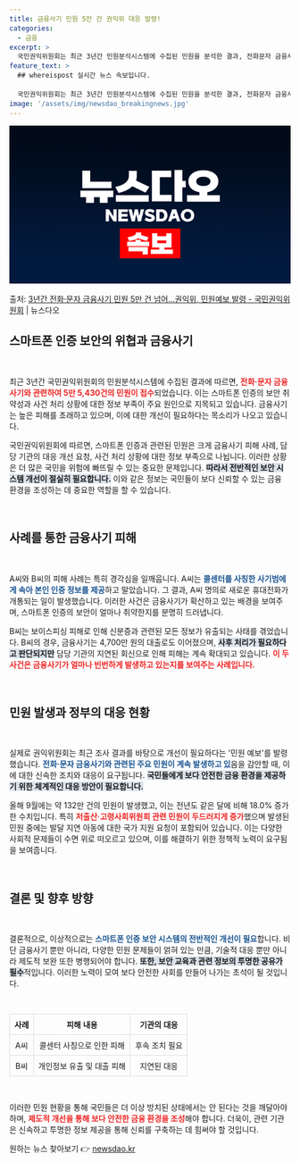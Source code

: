 ```yaml
---
title: 금융사기 민원 5만 건 권익위 대응 발령!
categories:
  - 금융
excerpt: >
  국민권익위원회는 최근 3년간 민원분석시스템에 수집된 민원을 분석한 결과, 전화문자 금융사기 관련 민원이 5만…
feature_text: >
  ## whereispost 실시간 뉴스 속보입니다.

  국민권익위원회는 최근 3년간 민원분석시스템에 수집된 민원을 분석한 결과, 전화문자 금융사기 관련 민원이 5만…
image: '/assets/img/newsdao_breakingnews.jpg'
---
```


![뉴스다오 속보](/assets/img/newsdao_breakingnews.jpg)

<p>출처: <a href="https://newsdao.kr/2296" rel="dofollow">3년간 전화·문자 금융사기 민원 5만 건 넘어…권익위, 민원예보 발령   - 국민권익위원회</a> | 뉴스다오</p>

<h2 data-ke-size="size26">스마트폰 인증 보안의 위협과 금융사기</h2>

<p data-ke-size="size16">&nbsp;</p>

최근 3년간 국민권익위원회의 민원분석시스템에 수집된 결과에 따르면, <b><span style="color: #ee2323;">전화·문자 금융사기와 관련하여 5만 5,430건의 민원이 접수</span></b>되었습니다. 이는 스마트폰 인증의 보안 취약성과 사건 처리 상황에 대한 정보 부족이 주요 원인으로 지목되고 있습니다. 금융사기는 높은 피해를 초래하고 있으며, 이에 대한 개선이 필요하다는 목소리가 나오고 있습니다. 

국민권익위원회에 따르면, 스마트폰 인증과 관련된 민원은 크게 금융사기 피해 사례, 담당 기관의 대응 개선 요청, 사건 처리 상황에 대한 정보 부족으로 나뉩니다. 이러한 상황은 더 많은 국민을 위험에 빠뜨릴 수 있는 중요한 문제입니다. <b><span style="background-color: #21538527;">따라서 전반적인 보안 시스템 개선이 절실히 필요합니다.</span></b> 이와 같은 정보는 국민들이 보다 신뢰할 수 있는 금융 환경을 조성하는 데 중요한 역할을 할 수 있습니다. 

<p data-ke-size="size16">&nbsp;</p>

<h2 data-ke-size="size26">사례를 통한 금융사기 피해</h2>

<p data-ke-size="size16">&nbsp;</p>

A씨와 B씨의 피해 사례는 특히 경각심을 일깨웁니다. A씨는 <b><span style="color: #1a5490;">콜센터를 사칭한 사기범에게 속아 본인 인증 정보를 제공</span></b>하고 말았습니다. 그 결과, A씨 명의로 새로운 휴대전화가 개통되는 일이 발생했습니다. 이러한 사건은 금융사기가 확산하고 있는 배경을 보여주며, 스마트폰 인증의 보안이 얼마나 취약한지를 분명히 드러냅니다. 

B씨는 보이스피싱 피해로 인해 신분증과 관련된 모든 정보가 유출되는 사태를 겪었습니다. B씨의 경우, 금융사기는 4,700만 원의 대출로도 이어졌으며, <b><span style="background-color: #21538527;">사후 처리가 필요하다고 판단되지만</span></b> 담당 기관의 지연된 회신으로 인해 피해는 계속 확대되고 있습니다. <b><span style="color: #ee2323;">이 두 사건은 금융사기가 얼마나 빈번하게 발생하고 있는지를 보여주는 사례입니다.</span></b>

<p data-ke-size="size16">&nbsp;</p>

<h2 data-ke-size="size26">민원 발생과 정부의 대응 현황</h2>

<p data-ke-size="size16">&nbsp;</p>

실제로 권익위원회는 최근 조사 결과를 바탕으로 개선이 필요하다는 '민원 예보'를 발령했습니다. <b><span style="color: #1a5490;">전화·문자 금융사기와 관련된 주요 민원이 계속 발생하고 있</span></b>음을 감안할 때, 이에 대한 신속한 조치와 대응이 요구됩니다. <b><span style="background-color: #21538527;">국민들에게 보다 안전한 금융 환경을 제공하기 위한 체계적인 대응 방안이 필요합니다.</span></b>

올해 9월에는 약 132만 건의 민원이 발생했고, 이는 전년도 같은 달에 비해 18.0% 증가한 수치입니다. 특히 <b><span style="color: #ee2323;">저출산·고령사회위원회 관련 민원이 두드러지게 증가</span></b>했으며 발생된 민원 중에는 발달 지연 아동에 대한 국가 지원 요청이 포함되어 있습니다. 이는 다양한 사회적 문제들이 수면 위로 떠오르고 있으며, 이를 해결하기 위한 정책적 노력이 요구됨을 보여줍니다. 

<p data-ke-size="size16">&nbsp;</p>

<h2 data-ke-size="size26">결론 및 향후 방향</h2>

<p data-ke-size="size16">&nbsp;</p>

결론적으로, 이상적으로는 <b><span style="color: #1a5490;">스마트폰 인증 보안 시스템의 전반적인 개선이 필요</span></b>합니다. 비단 금융사기 뿐만 아니라, 다양한 민원 문제들이 얽혀 있는 만큼, 기술적 대응 뿐만 아니라 제도적 보완 또한 병행되어야 합니다. <b><span style="background-color: #21538527;">또한, 보안 교육과 관련 정보의 투명한 공유가 필수</span></b>적입니다. 이러한 노력이 모여 보다 안전한 사회를 만들어 나가는 초석이 될 것입니다. 

<p data-ke-size="size16">&nbsp;</p>

<table style="width:100%; border-collapse:collapse;">
  <thead>
    <tr>
      <th style="text-align:center; border:1px solid #dddddd; padding:8px;">사례</th>
      <th style="text-align:center; border:1px solid #dddddd; padding:8px;">피해 내용</th>
      <th style="text-align:center; border:1px solid #dddddd; padding:8px;">기관의 대응</th>
    </tr>
  </thead>
  <tbody>
    <tr>
      <td style="text-align:center; border:1px solid #dddddd; padding:8px;">A씨</td>
      <td style="text-align:center; border:1px solid #dddddd; padding:8px;">콜센터 사칭으로 인한 피해</td>
      <td style="text-align:center; border:1px solid #dddddd; padding:8px;">후속 조치 필요</td>
    </tr>
    <tr>
      <td style="text-align:center; border:1px solid #dddddd; padding:8px;">B씨</td>
      <td style="text-align:center; border:1px solid #dddddd; padding:8px;">개인정보 유출 및 대출 피해</td>
      <td style="text-align:center; border:1px solid #dddddd; padding:8px;">지연된 대응</td>
    </tr>
  </tbody>
</table>

<p data-ke-size="size16">&nbsp;</p>

이러한 민원 현황을 통해 국민들은 더 이상 방치된 상태에서는 안 된다는 것을 깨달아야 하며, <b><span style="color: #ee2323;">제도적 개선을 통해 보다 안전한 금융 환경을 조성</span></b>해야 합니다. 더욱이, 관련 기관은 신속하고 투명한 정보 제공을 통해 신뢰를 구축하는 데 힘써야 할 것입니다. 

원하는 뉴스 찾아보기 👉 <a href="https://newsdao.kr" rel="dofollow">newsdao.kr</a>


